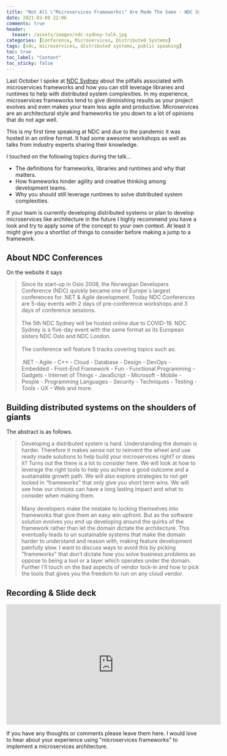 ```yaml
---
title: "Not All \"Microservices Frameworks\" Are Made The Same - NDC Sydney 2020"
date: 2021-03-08 22:06
comments: true
header:
  teaser: /assets/images/ndc-sydney-talk.jpg
categories: [Conference, Microservices, Distributed Systems]
tags: [ndc, microservices, distributed systems, public speaking]
toc: true
toc_label: "Content"
toc_sticky: false
---
```

Last October I spoke at [NDC Sydney](https://ndcsydney.com/) about the pitfalls associated with microservices frameworks and how you can still leverage libraries and runtimes to help with distributed system complexities. In my experience, microservices frameworks tend to give diminishing results as your project evolves and even makes your team less agile and productive. Microservices are an architectural style and frameworks tie you down to a lot of opinions that do not age well.

This is my first time speaking at NDC and due to the pandemic it was hosted in an online format. It had some awesome workshops as well as talks from industry experts sharing their knowledge.

I touched on the following topics during the talk...
  - The definitions for frameworks, libraries and runtimes and why that matters.
  - How frameworks hinder agility and creative thinking among development teams.
  - Why you should still leverage runtimes to solve distributed system complexities.

If your team is currently developing distributed systems or plan to develop microservices like architecture in the future I highly recommend you have a look and try to apply some of the concept to your own context. At least it might give you a shortlist of things to consider before making a jump to a framework. 

## About NDC Conferences

On the website it says

> Since its start-up in Oslo 2008, the Norwegian Developers Conference (NDC) quickly became one of Europe`s largest conferences for .NET & Agile development. Today NDC Conferences are 5-day events with 2 days of pre-conference workshops and 3 days of conference sessions. <br /><br /> The 5th NDC Sydney will be hosted online due to COVID-19. NDC Sydney is a five-day event with the same format as its European sisters NDC Oslo and NDC London. <br /><br /> The conference will feature 5 tracks covering topics such as:<br /><br />    .NET - Agile - C++ - Cloud - Database - Design - DevOps - Embedded - Front-End Framework - Fun - Functional Programming - Gadgets - Internet of Things - JavaScript - Microsoft - Mobile - People - Programming Languages - Security - Techniques - Testing - Tools - UX – Web and more.

## Building distributed systems on the shoulders of giants

The abstract is as follows.

> Developing a distributed system is hard. Understanding the domain is harder. Therefore it makes sense not to reinvent the wheel and use ready made solutions to help build your microservices right? or does it? Turns out the there is a lot to consider here. We will look at how to leverage the right tools to help you achieve a good outcome and a sustainable growth path. We will also explore strategies to not get locked in “frameworks” that only give you short term wins. We will see how our choices can have a long lasting impact and what to consider when making them. <br /><br /> Many developers make the mistake to locking themselves into frameworks that give them an easy win upfront. But as the software solution evolves you end up developing around the quirks of the framework rather than let the domain dictate the architecture. This eventually leads to un sustainable systems that make the domain harder to understand and reason with, making feature development painfully slow. I want to discuss ways to avoid this by picking "frameworks" that don't dictate how you solve business problems as oppose to being a tool or a layer which operates under the domain. Further I'll touch on the bad aspects of vendor lock-in and how to pick the tools that gives you the freedom to run on any cloud vendor.

## Recording & Slide deck

<iframe width="560" height="315" src="https://www.youtube.com/embed/4oSDZI4oiAw" title="YouTube video player" frameborder="0" allow="accelerometer; autoplay; clipboard-write; encrypted-media; gyroscope; picture-in-picture" allowfullscreen></iframe>

<script async class="speakerdeck-embed" data-id="966c93d11f88426fb7ad5e81c4a725e0" data-ratio="1.77777777777778" src="//speakerdeck.com/assets/embed.js"></script>

If you have any thoughts or comments please leave them here. I would love to hear about your experience using "microservices frameworks" to implement a microservices architecture.